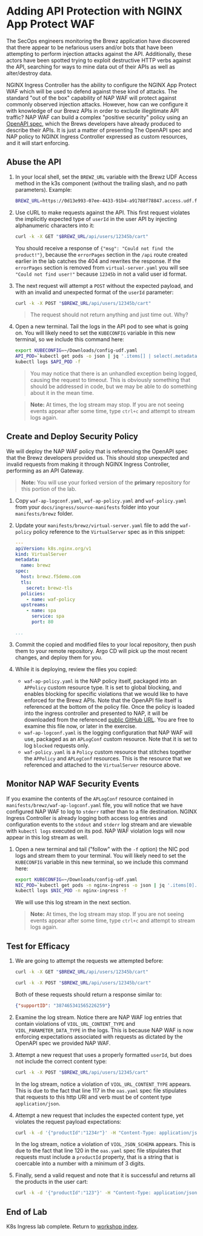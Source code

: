 # Adding API Protection with NGINX App Protect WAF

The SecOps engineers monitoring the Brewz application have discovered that there appear to be nefarious users and/or bots that have been attempting to perform injection attacks against the API. Additionally, these actors have been spotted trying to exploit destructive HTTP verbs against the API, searching for ways to mine data out of their APIs as well as alter/destroy data.

NGINX Ingress Controller has the ability to configure the NGINX App Protect WAF which will be used to defend against these kind of attacks. The standard "out of the box" capability of NAP WAF will protect against commonly observed injection attacks. However, how can we configure it with knowledge of our Brewz APIs in order to exclude illegitimate API traffic? NAP WAF can build a complex "positive security" policy using an [OpenAPI spec](https://spec.openapis.org/oas/latest.html), which the Brews developers have already produced to describe their APIs. It is just a matter of presenting The OpenAPI spec and NAP policy to NGINX Ingress Controller expressed as custom resources, and it will start enforcing.

## Abuse the API

1. In your local shell, set the `BREWZ_URL` variable with the Brewz UDF Access method in the k3s component (without the trailing slash, and no path parameters). Example:

    ```bash
    BREWZ_URL=https://0d13e993-07ee-4433-91b4-a91788f78847.access.udf.f5.com
    ```

1. Use cURL to make requests against the API. This first request violates the implicitly expected type of `userId` in the user API by injecting alphanumeric characters into it:

    ```bash
    curl -k -X GET "$BREWZ_URL/api/users/12345b/cart"
    ```

    You should receive a response of `{"msg": "Could not find the product!"}`, because the `errorPages` section in the `/api` route created earlier in the lab catches the 404 and rewrites the response. If the `errorPages` section is removed from `virtual-server.yaml` you will see `"Could not find user!"` because `12345b` in not a valid user id format.

1. The next request will attempt a `POST` without the expected payload, and with an invalid and unexpected format of the `userId` parameter:

    ```bash
    curl -k -X POST "$BREWZ_URL/api/users/12345b/cart"
    ```

    > The request should not return anything and just time out. Why?

1. Open a new terminal. Tail the logs in the API pod to see what is going on. You will likely need to set the `KUBECONFIG` variable in this new terminal, so we include this command here:

    ```bash
    export KUBECONFIG=~/Downloads/config-udf.yaml
    API_POD=`kubectl get pods -o json | jq '.items[] | select(.metadata.name | startswith("api-")) | .metadata.name' -r`
    kubectl logs $API_POD -f
    ```

    > You may notice that there is an unhandled exception being logged, causing the request to timeout. This is obviously something that should be addressed in code, but we may be able to do something about it in the mean time.

    > **Note:** At times, the log stream may stop. If you are not seeing events appear after some time, type `ctrl+c` and attempt to stream logs again.

## Create and Deploy Security Policy

We will deploy the NAP WAF policy that is referencing the OpenAPI spec that the Brewz developers provided us. This should stop unexpected and invalid requests from making it through NGINX Ingress Controller, performing as an API Gateway.

> **Note:** You will use your forked version of the **primary** repository for this portion of the lab.

1. Copy `waf-ap-logconf.yaml`, `waf-ap-policy.yaml` and `waf-policy.yaml` from your `docs/ingress/source-manifests` folder into your `manifests/brewz` folder.

1. Update your `manifests/brewz/virtual-server.yaml` file to add the `waf-policy` policy reference to the `VirtualServer` spec as in this snippet:

    ```yaml
    ---
    apiVersion: k8s.nginx.org/v1
    kind: VirtualServer
    metadata:
      name: brewz
    spec:
      host: brewz.f5demo.com
      tls:
        secret: brewz-tls
      policies:
        - name: waf-policy
      upstreams:
        - name: spa
          service: spa
          port: 80

    ...
    ```

1. Commit the copied and modified files to your local repository, then push them to your remote repository. Argo CD will pick up the most recent changes, and deploy them for you.

1. While it is deploying, review the files you copied:

    - `waf-ap-policy.yaml` is the NAP policy itself, packaged into an `APPolicy` custom resource type. It is set to global blocking, and enables blocking for specific violations that we would like to have enforced for the Brewz APIs. Note that the OpenAPI file itself is referenced at the bottom of the policy file. Once the policy is loaded into the ingress controller and presented to NAP, it will be downloaded from the referenced [public GitHub URL](https://raw.githubusercontent.com/f5devcentral/modern_app_jumpstart_workshop/main/docs/ingress/source-manifests/oas.yaml). You are free to examine this file now, or later in the exercise.
    - `waf-ap-logconf.yaml` is the logging configuration that NAP WAF will use, packaged as an `APLogConf` custom resource. Note that it is set to log `blocked` requests only.
    - `waf-policy.yaml` is a `Policy` custom resource that stitches together the `APPolicy` and `APLogConf` resources. This is the resource that we referenced and attached to the `VirtualServer` resource above.

## Monitor NAP WAF Security Events

If you examine the contents of the `APLogConf` resource contained in `manifests/brewz/waf-ap-logconf.yaml` file, you will notice that we have configured NAP WAF to log to `stderr` rather than to a file destination. NGINX Ingress Controller is already logging both access log entries and configuration events to the `stdout` and `stderr` log stream and are viewable with `kubectl logs` executed on its pod. NAP WAF violation logs will now appear in this log stream as well.

1. Open a new terminal and tail ("follow" with the `-f` option) the NIC pod logs and stream them to your terminal. You will likely need to set the `KUBECONFIG` variable in this new terminal, so we include this command here:

    ```bash
    export KUBECONFIG=~/Downloads/config-udf.yaml
    NIC_POD=`kubectl get pods -n nginx-ingress -o json | jq '.items[0].metadata.name' -r`
    kubectl logs $NIC_POD -n nginx-ingress -f
    ```

    We will use this log stream in the next section.

    > **Note:** At times, the log stream may stop. If you are not seeing events appear after some time, type `ctrl+c` and attempt to stream logs again.

## Test for Efficacy

1. We are going to attempt the requests we attempted before:

    ```bash
    curl -k -X GET "$BREWZ_URL/api/users/12345b/cart"

    curl -k -X POST "$BREWZ_URL/api/users/12345b/cart"

    ```

    Both of these requests should return a response similar to:

    ```json
    {"supportID": "387465341565226259"}
    ```

1. Examine the log stream. Notice there are NAP WAF log entries that contain violations of `VIOL_URL_CONTENT_TYPE` and `VIOL_PARAMETER_DATA_TYPE` in the logs. This is because NAP WAF is now enforcing expectations associated with requests as dictated by the OpenAPI spec we provided NAP WAF.

1. Attempt a new request that uses a properly formatted `userId`, but does not include the correct content type:

    ```bash
    curl -k -X POST "$BREWZ_URL/api/users/12345/cart"
    ```

    In the log stream, notice a violation of `VIOL_URL_CONTENT_TYPE` appears. This is due to the fact that line 117 in the `oas.yaml` spec file stipulates that requests to this http URI and verb must be of content type `application/json`.

1. Attempt a new request that includes the expected content type, yet violates the request payload expectations:

    ```bash
    curl -k -d '{"productId":"1234r"}' -H "Content-Type: application/json" -X POST $BREWZ_URL/api/users/12345/cart
    ```

    In the log stream, notice a violation of `VIOL_JSON_SCHEMA` appears. This is due to the fact that line 120 in the `oas.yaml` spec file stipulates that requests must include a `productId` property, that is a string that is coercable into a number with a minimum of 3 digits.

1. Finally, send a valid request and note that it is successful and returns all the products in the user cart:

    ```bash
    curl -k -d '{"productId":"123"}' -H "Content-Type: application/json" -X POST $BREWZ_URL/api/users/12345/cart
    ```

## End of Lab

K8s Ingress lab complete. Return to [workshop index](../README.md).
